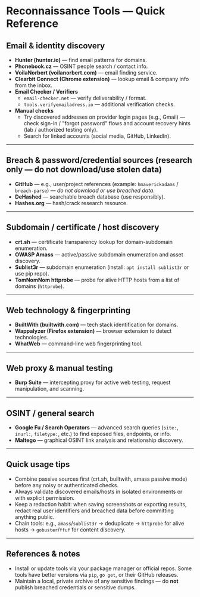 # Reconnaissance Tools — Quick Reference

## Email & identity discovery
- **Hunter (hunter.io)** — find email patterns for domains.  
- **Phonebook.cz** — OSINT people search / contact info.  
- **VoilaNorbert (voilanorbert.com)** — email finding service.  
- **Clearbit Connect (Chrome extension)** — lookup email & company info from the inbox.  
- **Email Checker / Verifiers**
  - `email-checker.net` — verify deliverability / format.  
  - `tools.verifyemailadress.io` — additional verification checks.  
- **Manual checks**
  - Try discovered addresses on provider login pages (e.g., Gmail) — check sign-in / "forgot password" flows and account recovery hints (lab / authorized testing only).  
  - Search for linked accounts (social media, GitHub, LinkedIn).

---

## Breach & password/credential sources (research only — do not download/use stolen data)
- **GitHub** — e.g., user/project references (example: `hmaverickadams` / `breach-parse`) — *do not download or use breached data*.  
- **DeHashed** — searchable breach database (use responsibly).  
- **Hashes.org** — hash/crack research resource.

---

## Subdomain / certificate / host discovery
- **crt.sh** — certificate transparency lookup for domain-subdomain enumeration.  
- **OWASP Amass** — active/passive subdomain enumeration and asset discovery.  
- **Sublist3r** — subdomain enumeration (install: `apt install sublist3r` or use pip repo).  
- **TomNomNom httprobe** — probe for alive HTTP hosts from a list of domains (`httprobe`).

---

## Web technology & fingerprinting
- **BuiltWith (builtwith.com)** — tech stack identification for domains.  
- **Wappalyzer (Firefox extension)** — browser extension to detect technologies.  
- **WhatWeb** — command-line web fingerprinting tool.

---

## Web proxy & manual testing
- **Burp Suite** — intercepting proxy for active web testing, request manipulation, and scanning.

---

## OSINT / general search
- **Google Fu / Search Operators** — advanced search queries (`site:`, `inurl:`, `filetype:`, etc.) to find exposed files, endpoints, or info.  
- **Maltego** — graphical OSINT link analysis and relationship discovery.

---

## Quick usage tips
- Combine passive sources first (crt.sh, builtwith, amass passive mode) before any noisy or authenticated checks.  
- Always validate discovered emails/hosts in isolated environments or with explicit permission.  
- Keep a redaction habit: when saving screenshots or exporting results, redact real user identifiers and breached data before committing anything public.  
- Chain tools: e.g., `amass`/`sublist3r` → deduplicate → `httprobe` for alive hosts → `gobuster`/`ffuf` for content discovery.

---

## References & notes
- Install or update tools via your package manager or official repos. Some tools have better versions via `pip`, `go get`, or their GitHub releases.  
- Maintain a local, private archive of any sensitive findings — do **not** publish breached credentials or sensitive dumps.
